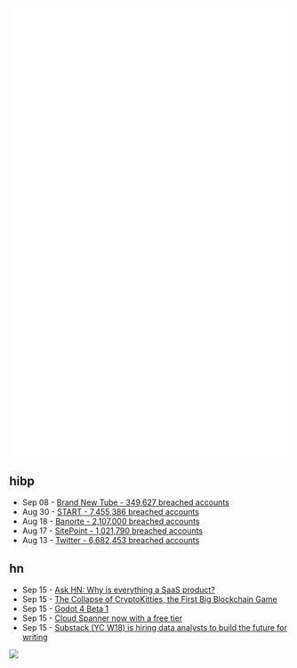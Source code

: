 ![Metrics](https://raw.githubusercontent.com/phixion/phixion/master/metrics.svg)

## hibp

<!--
for https://github.com/phixion/phixion/blob/main/.github/workflows/feeds.yml
-->
<!--START_SECTION:haveibeenpwnd-->
- Sep 08 - [Brand New Tube - 349,627 breached accounts](https://haveibeenpwned.com/PwnedWebsites#BrandNewTube)
- Aug 30 - [START - 7,455,386 breached accounts](https://haveibeenpwned.com/PwnedWebsites#Start)
- Aug 18 - [Banorte - 2,107,000 breached accounts](https://haveibeenpwned.com/PwnedWebsites#Banorte)
- Aug 17 - [SitePoint - 1,021,790 breached accounts](https://haveibeenpwned.com/PwnedWebsites#SitePoint)
- Aug 13 - [Twitter - 6,682,453 breached accounts](https://haveibeenpwned.com/PwnedWebsites#Twitter)
<!--END_SECTION:haveibeenpwnd-->

## hn

<!--
for https://github.com/phixion/phixion/blob/main/.github/workflows/feeds.yml
-->
<!--START_SECTION:hn-->
- Sep 15 - [Ask HN: Why is everything a SaaS product?](https://news.ycombinator.com/item?id=32856779)
- Sep 15 - [The Collapse of CryptoKitties, the First Big Blockchain Game](https://spectrum.ieee.org/cryptokitties)
- Sep 15 - [Godot 4 Beta 1](https://godotengine.org/article/dev-snapshot-godot-4-0-beta-1)
- Sep 15 - [Cloud Spanner now with a free tier](https://cloud.google.com/blog/products/spanner/try-cloud-spanner-databases)
- Sep 15 - [Substack (YC W18) is hiring data analysts to build the future for writing](https://boards.greenhouse.io/substack/jobs/4006118005)
<!--END_SECTION:hn-->

<!--
for https://yhype.me
-->
![](https://hit.yhype.me/github/profile?user_id=13013670)
